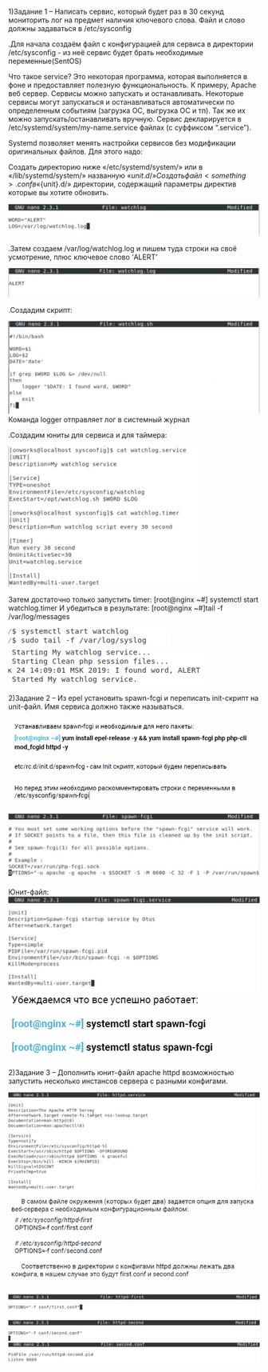 1)Задание 1 – Написать сервис, который будет раз в 30 секунд мониторить лог на предмет наличия ключевого слова. Файл и слово должны задаваться в /etc/sysconfig

.Для начала создаём файл с конфигурацией для сервиса в директории
/etc/sysconfig - из неё сервис будет брать необходимые переменные(SentOS)

Что такое service?
Это некоторая программа, которая выполняется в фоне и предоставляет полезную функциональность. К примеру, Apache веб сервер. 
Сервисы можно запускать и останавливать. Некоторые сервисы могут запускаться и останавливаться автоматически по определенным 
событиям (загрузка ОС, выгрузка ОС и тп). Так же их можно запускать/останавливать вручную. Сервис декларируется в 
/etc/systemd/system/my-name.service файлах (с суффиксом “.service”).

Systemd позволяет менять настройки сервисов без модификации оригинальных файлов. Для этого надо:

Создать директорию ниже «/etc/systemd/system/» или в «/lib/systemd/system/» названную «${unit}.d/»
Создать файл <something>.conf в «${unit}.d/» директории, содержащий параметры директив которые вы хотите обновить.

		

![Alt text](https://github.com/romanponomarew/Linux-1-/blob/master/LABA1/Screenshots/config_file(1).jpg)

.Затем создаем /var/log/watchlog.log и пишем туда строки на своё усмотрение,
плюс ключевое слово ‘ALERT’
		
![Alt text](https://github.com/romanponomarew/Linux-1-/blob/master/LABA1/Screenshots/watchlog_log(2).jpg)

.Создадим скрипт:
		
![Alt text](https://github.com/romanponomarew/Linux-1-/blob/master/LABA1/Screenshots/script(3).jpg)
Команда logger отправляет лог в системный журнал


.Создадим юниты для сервиса и для таймера:
		
![Alt text](https://github.com/romanponomarew/Linux-1-/blob/master/LABA1/Screenshots/Units(5).jpg)


Затем достаточно только запустить timer:
[root@nginx ~#] systemctl start watchlog.timer
И убедиться в результате:
[root@nginx ~#]tail -f /var/log/messages
		
![Alt text](https://github.com/romanponomarew/Linux-1-/blob/master/LABA1/Screenshots/start1(5%2C5).png)
![Alt text](https://github.com/romanponomarew/Linux-1-/blob/master/LABA1/Screenshots/start2(5%2C8).png)


2)Задание 2 – Из epel установить spawn-fcgi и переписать init-скрипт на unit-файл. Имя сервиса должно также называться.
		
![Alt text](https://github.com/romanponomarew/Linux-1-/blob/master/LABA1/Screenshots/2task.png)
		
		
![Alt text](https://github.com/romanponomarew/Linux-1-/blob/master/LABA1/Screenshots/spawn-fcgi(6).jpg)
		
Юнит-файл:
![Alt text](https://github.com/romanponomarew/Linux-1-/blob/master/LABA1/Screenshots/Spawn-service(7).jpg)
![Alt text](https://github.com/romanponomarew/Linux-1-/blob/master/LABA1/Screenshots/final2.png)
		
2)Задание 3 – Дополнить юнит-файл apache httpd возможностью запустить несколько инстансов сервера с разными конфигами.
			
![Alt text](https://github.com/romanponomarew/Linux-1-/blob/master/LABA1/Screenshots/httpd_service(8).jpg)
![Alt text](https://github.com/romanponomarew/Linux-1-/blob/master/LABA1/Screenshots/environment.png)
		
![Alt text](https://github.com/romanponomarew/Linux-1-/blob/master/LABA1/Screenshots/httpd_first(9).jpg)
![Alt text](https://github.com/romanponomarew/Linux-1-/blob/master/LABA1/Screenshots/httpd_second(10).jpg)
![Alt text](https://github.com/romanponomarew/Linux-1-/blob/master/LABA1/Screenshots/second_conf(11).jpg)
		
	

